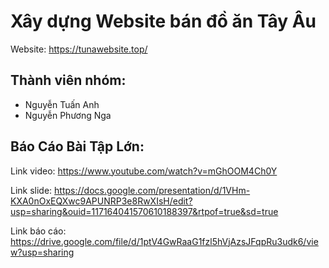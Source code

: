 # Xây dựng Website bán đồ ăn Tây Âu
Website: https://tunawebsite.top/
## Thành viên nhóm: 
- Nguyễn Tuấn Anh
- Nguyễn Phương Nga
## Báo Cáo Bài Tập Lớn: 

Link video: 
https://www.youtube.com/watch?v=mGhOOM4Ch0Y

Link slide: 
https://docs.google.com/presentation/d/1VHm-KXA0nOxEQXwc9APUNRP3e8RwXIsH/edit?usp=sharing&ouid=117164041570610188397&rtpof=true&sd=true

Link báo cáo: 
https://drive.google.com/file/d/1ptV4GwRaaG1fzl5hVjAzsJFqpRu3udk6/view?usp=sharing
